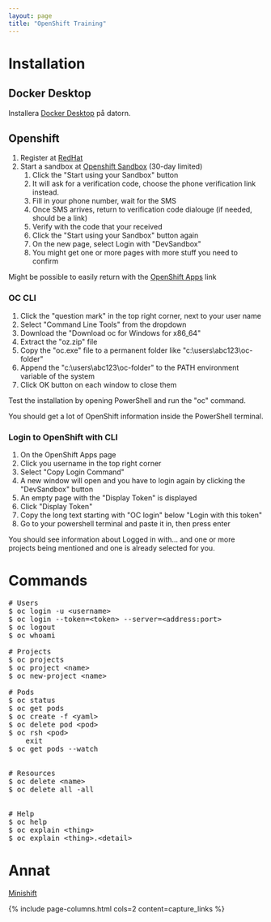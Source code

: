 ```yaml
---
layout: page
title: "OpenShift Training"
---
```


# Installation

## Docker Desktop

Installera [Docker Desktop](https://www.docker.com/) på datorn.

## Openshift

1. Register at [RedHat](https://www.redhat.com/)
2. Start a sandbox at [Openshift Sandbox](https://developers.redhat.com/developer-sandbox) (30-day limited)
    1. Click the "Start using your Sandbox" button
    2. It will ask for a verification code, choose the phone verification link instead.
    3. Fill in your phone number, wait for the SMS
    4. Once SMS arrives, return to verification code dialouge (if needed, should be a link)
    5. Verify with the code that your received
    6. Click the "Start using your Sandbox" button again
    7. On the new page, select Login with "DevSandbox"
    8. You might get one or more pages with more stuff you need to confirm

Might be possible to easily return with the [OpenShift Apps](https://openshiftapps.com) link
 
### OC CLI

1. Click the "question mark" in the top right corner, next to your user name
2. Select "Command Line Tools" from the dropdown
3. Download the "Download oc for Windows for x86_64"
4. Extract the "oz.zip" file
5. Copy the "oc.exe" file to a permanent folder like "c:\users\abc123\oc-folder"
6. Append the "c:\users\abc123\oc-folder" to the PATH environment variable of the system
7. Click OK button on each window to close them

Test the installation by opening PowerShell and run the "oc" command.

You should get a lot of OpenShift information inside the PowerShell terminal.

### Login to OpenShift with CLI

1. On the OpenShift Apps page
2. Click you username in the top right corner
3. Select "Copy Login Command"
4. A new window will open and you have to login again by clicking the "DevSandbox" button
5. An empty page with the "Display Token" is displayed
6. Click "Display Token"
7. Copy the long text starting with "OC login" below "Login with this token"
8. Go to your powershell terminal and paste it in, then press enter

You should see information about Logged in with... and one or more projects being mentioned and one is already selected for you.

# Commands

<pre>
# Users
$ oc login -u &#60;username&#62;                                    Attempts to login with the named user
$ oc login --token=&#60;token&#62; --server=&#60;address:port&#62;          Login with token to server
$ oc logout                                                 Logs out current user
$ oc whoami                                                 Shows the current user

# Projects
$ oc projects                                               Lists all projects
$ oc project &#60;name&#62;                                         Switch to named project
$ oc new-project &#60;name&#62;                                     Creates a new project

# Pods
$ oc status                                                 The status of OpenShift right now
$ oc get pods                                               Get information about PODs
$ oc create -f &#60;yaml&#62;                                       Creates pod based on local yaml file
$ oc delete pod &#60;pod&#62;                                           Removes POD
$ oc rsh &#60;pod&#62;                                              Open shell into POD
    exit                                                        Type exit inside shell to leave the PODs shell
$ oc get pods --watch                                       See live in another terminal how the state of pods changes


# Resources
$ oc delete &#60;name&#62;                                          Deletes named resource like pod, container, file etc
$ oc delete all -all                                        Complete cleanup


# Help
$ oc help                                                   Basic commands
$ oc explain &#60;thing&#62;                                        Explains about the "thing", ex $ oc explain pod
$ oc explain &#60;thing&#62;.&#60;detail&#62;                               Explains more about the "detail" of the "thing", ex $ oc explain pod.spec
</pre>

# Annat

[Minishift](https://github.com/minishift/minishift)

{% include page-columns.html cols=2 content=capture_links %}
